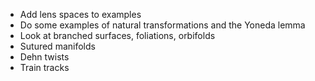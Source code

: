 - Add lens spaces to examples
- Do some examples of natural transformations and the Yoneda lemma
- Look at branched surfaces, foliations, orbifolds
- Sutured manifolds
- Dehn twists
- Train tracks
